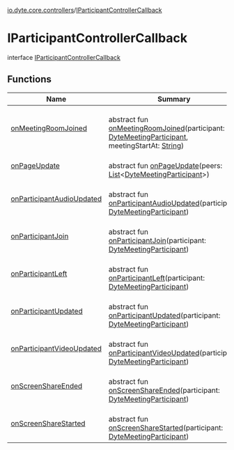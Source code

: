 [io.dyte.core.controllers](../index.md)/[IParticipantControllerCallback](index.md)

# IParticipantControllerCallback


interface [IParticipantControllerCallback](index.md)

## Functions

| Name | Summary |
|---|---|
| [onMeetingRoomJoined](on-meeting-room-joined.md) | <br/>abstract fun [onMeetingRoomJoined](on-meeting-room-joined.md)(participant: [DyteMeetingParticipant](../../com.dyte.mobilecorekmm.models/-dyte-meeting-participant/index.md), meetingStartAt: [String](https://kotlinlang.org/api/latest/jvm/stdlib/kotlin/-string/index.html)) |
| [onPageUpdate](on-page-update.md) | <br/>abstract fun [onPageUpdate](on-page-update.md)(peers: [List](https://kotlinlang.org/api/latest/jvm/stdlib/kotlin.collections/-list/index.html)&lt;[DyteMeetingParticipant](../../com.dyte.mobilecorekmm.models/-dyte-meeting-participant/index.md)&gt;) |
| [onParticipantAudioUpdated](on-participant-audio-updated.md) | <br/>abstract fun [onParticipantAudioUpdated](on-participant-audio-updated.md)(participant: [DyteMeetingParticipant](../../com.dyte.mobilecorekmm.models/-dyte-meeting-participant/index.md)) |
| [onParticipantJoin](on-participant-join.md) | <br/>abstract fun [onParticipantJoin](on-participant-join.md)(participant: [DyteMeetingParticipant](../../com.dyte.mobilecorekmm.models/-dyte-meeting-participant/index.md)) |
| [onParticipantLeft](on-participant-left.md) | <br/>abstract fun [onParticipantLeft](on-participant-left.md)(participant: [DyteMeetingParticipant](../../com.dyte.mobilecorekmm.models/-dyte-meeting-participant/index.md)) |
| [onParticipantUpdated](on-participant-updated.md) | <br/>abstract fun [onParticipantUpdated](on-participant-updated.md)(participant: [DyteMeetingParticipant](../../com.dyte.mobilecorekmm.models/-dyte-meeting-participant/index.md)) |
| [onParticipantVideoUpdated](on-participant-video-updated.md) | <br/>abstract fun [onParticipantVideoUpdated](on-participant-video-updated.md)(participant: [DyteMeetingParticipant](../../com.dyte.mobilecorekmm.models/-dyte-meeting-participant/index.md)) |
| [onScreenShareEnded](on-screen-share-ended.md) | <br/>abstract fun [onScreenShareEnded](on-screen-share-ended.md)(participant: [DyteMeetingParticipant](../../com.dyte.mobilecorekmm.models/-dyte-meeting-participant/index.md)) |
| [onScreenShareStarted](on-screen-share-started.md) | <br/>abstract fun [onScreenShareStarted](on-screen-share-started.md)(participant: [DyteMeetingParticipant](../../com.dyte.mobilecorekmm.models/-dyte-meeting-participant/index.md)) |
